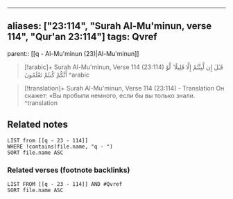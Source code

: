 
---
aliases: ["23:114", "Surah Al-Mu'minun, verse 114", "Qur'an 23:114"]
tags: Qvref
---

parent:: [[q - Al-Mu'minun (23)|Al-Mu'minun]]

> [!arabic]+ Surah Al-Mu'minun, Verse 114 (23:114)
> <span class="quran-arabic">قَـٰلَ إِن لَّبِثْتُمْ إِلَّا قَلِيلًا ۖ لَّوْ أَنَّكُمْ كُنتُمْ تَعْلَمُونَ</span>
^arabic

> [!translation]+ Surah Al-Mu'minun, Verse 114 (23:114) - Translation
> Он скажет: «Вы пробыли немного, если бы вы только знали.
^translation



## Related notes
```dataview
LIST from [[q - 23 - 114]]
WHERE !contains(file.name, "q - ")
SORT file.name ASC
```

### Related verses (footnote backlinks)
```dataview
LIST FROM [[q - 23 - 114]] AND #Qvref
SORT file.name ASC
```

